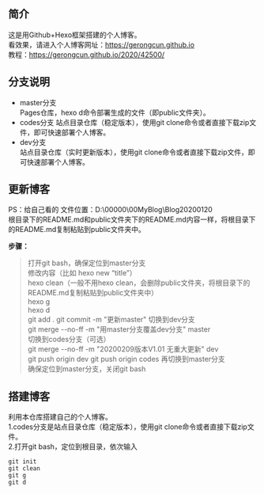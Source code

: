 ## 简介
这是用Github+Hexo框架搭建的个人博客。  
看效果，请进入个人博客网址：https://gerongcun.github.io  
教程：https://gerongcun.github.io/2020/42500/  

## 分支说明
- master分支  
Pages仓库，hexo d命令部署生成的文件（即public文件夹）。  
- codes分支
站点目录仓库（稳定版本），使用git clone命令或者直接下载zip文件，即可快速部署个人博客。  
- dev分支  
站点目录仓库（实时更新版本），使用git clone命令或者直接下载zip文件，即可快速部署个人博客。    

## 更新博客
PS：给自己看的
文件位置：D:\00000\00MyBlog\Blog20200120  
根目录下的README.md和public文件夹下的README.md内容一样，将根目录下的README.md复制粘贴到public文件夹中。  

**步骤：**  
> 打开git bash，确保定位到master分支  
修改内容（比如 hexo new “title”）  
hexo clean（一般不用hexo clean，会删除public文件夹，将根目录下的README.md复制粘贴到public文件夹中）  
hexo g  
hexo d  
git add .
git commit -m "更新master"
切换到dev分支  
git merge --no-ff -m "用master分支覆盖dev分支" master  
切换到codes分支（可选）  
git merge --no-ff -m "20200209版本V1.01 无重大更新" dev  
git push origin dev
git push origin codes
再切换到master分支  
确保定位到master分支，关闭git bash  

## 搭建博客
利用本仓库搭建自己的个人博客。  
1.codes分支是站点目录仓库（稳定版本），使用git clone命令或者直接下载zip文件。  
2.打开git bash，定位到根目录，依次输入
```
git init
git clean
git g
git d
```


